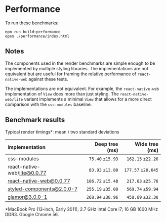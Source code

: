 # Performance

To run these benchmarks:

```
npm run build:performance
open ./performance/index.html
```

## Notes

The components used in the render benchmarks are simple enough to be
implemented by multiple styling libraries. The implementations are not
equivalent but are useful for framing the relative performance of
`react-native-web` against these tests.

The implementations are not equivalent. For example, the `react-native-web`
implementation of `View` does more than just styling. The
`react-native-web/lite` variant implements a minimal `View` that allows for a
more direct comparison with the `css-modules` baseline.

## Benchmark results

Typical render timings*: mean / two standard deviations

| Implementation               | Deep tree (ms)    | Wide tree (ms)    |
| :--- | ---: | ---: |
| css-modules                  |  `75.40` `±15.93` | `162.15` `±22.20` |
| react-native-web/lite@0.0.77 |  `83.93` `±13.80` | `177.57` `±20.045` |
| react-native-web@0.0.77      | `106.72` `±15.48` | `217.63` `±25.70` |
| styled-components@2.0.0-7    | `255.19` `±35.09` | `569.74` `±59.94` |
| glamor@3.0.0-1               | `268.94` `±38.96` | `458.69` `±32.30` |

*MacBook Pro (13-inch, Early 2011); 2.7 GHz Intel Core i7; 16 GB 1600 MHz DDR3. Google Chrome 56.
